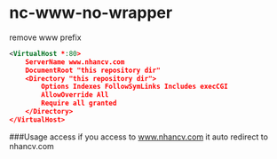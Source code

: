 # nc-www-no-wrapper
remove www prefix

```xml
<VirtualHost *:80>
    ServerName www.nhancv.com
    DocumentRoot "this repository dir"
    <Directory "this repository dir">
        Options Indexes FollowSymLinks Includes execCGI
        AllowOverride All
        Require all granted
    </Directory>
</VirtualHost>
```

###Usage
access if you access to www.nhancv.com it auto redirect to nhancv.com

